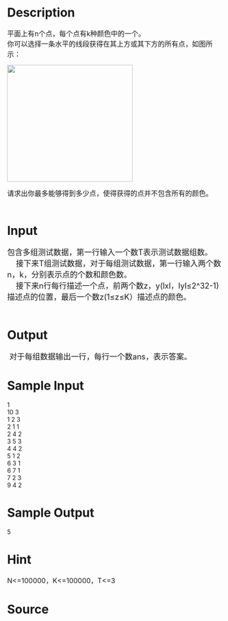 
# Description

<div class="content"><p><span style="font-size: medium">平面上有n个点，每个点有k种颜色中的一个。<br/>
你可以选择一条水平的线段获得在其上方或其下方的所有点，如图所示：</span></p>
<p><span style="font-size: medium"><img height="272" width="293" alt="" src="/source/bzoj/3658/img/aHR0cHM6Ly9seWRzeS5jb20vSnVkZ2VPbmxpbmUvdXBsb2FkLzIwMTQwNy9iYigxKS5qcGc=.jpg"/></span></p>
<p></p>
<p></p>
<p><span style="font-size: medium">请求出你最多能够得到多少点，使得获得的点并不包含所有的颜色。<br/>
    </span></p></div>

# Input

<div class="content"><p><font size="4">包含多组测试数据，第一行输入一个数T表示测试数据组数。<br/>
    接下来T组测试数据，对于每组测试数据，第一行输入两个数n，k，分别表示点的个数和颜色数。<br/>
    接下来n行每行描述一个点，前两个数z，y(lxl，lyl≤2^32-1)描述点的位置，最后一个数z(1≤z≤K）描述点的颜色。<br/>
   </font></p></div>

# Output

<div class="content"><p><font size="4"> 对于每组数据输出一行，每行一个数ans，表示答案。</font></p></div>

# Sample Input

<div class="content"><span class="sampledata">1<br/>
10 3<br/>
1 2 3<br/>
2 1 1<br/>
2 4 2<br/>
3 5 3<br/>
4 4 2<br/>
5 1 2<br/>
6 3 1<br/>
6 7 1<br/>
7 2 3 <br/>
9 4 2<br/>
</span></div>

# Sample Output

<div class="content"><span class="sampledata">5</span></div>

# Hint

<div class="content"><p></p><p><span style="font-size: medium">N&lt;=100000，K&lt;=100000，T&lt;=3</span></p><p></p></div>

# Source

<div class="content"><p><a href="problemset.php?search="></a></p></div>

